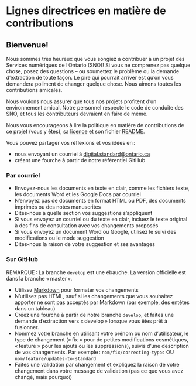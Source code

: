 # Lignes directrices en matière de contributions

## Bienvenue!
Nous sommes très heureux que vous songiez à contribuer à un projet des Services numériques de l’Ontario (SNO)! Si vous ne comprenez pas quelque chose, posez des questions – ou soumettez le problème ou la demande d’extraction de toute façon. Le pire qui pourrait arriver est qu’on vous demandera poliment de changer quelque chose. Nous aimons toutes les contributions amicales.

Nous voulons nous assurer que tous nos projets profitent d’un environnement amical. Notre personnel respecte le code de conduite des SNO, et tous les contributeurs devraient en faire de même.

Nous vous encourageons à lire la politique en matière de contributions de ce projet (vous y êtes), sa [licence](LICENCE-FR.md) et son fichier [README](README-FR.md).

Vous pouvez partager vos réflexions et vos idées en :

* nous envoyant un courriel à digital.standard@ontario.ca
* créant une fourche à partir de notre référentiel GitHub

### Par courriel

* Envoyez-nous les documents en texte en clair, comme les fichiers texte, les documents Word et les Google Docs par courriel
* N’envoyez pas de documents en format HTML ou PDF, des documents imprimés ou des notes manuscrites
* Dites-nous à quelle section vos suggestions s’appliquent
* Si vous envoyez un courriel ou du texte en clair, incluez le texte original à des fins de consultation avec vos changements proposés
* Si vous envoyez un document Word ou Google, utilisez le suivi des modifications ou le mode suggestion
* Dites-nous la raison de votre suggestion et ses avantages

### Sur GitHub

REMARQUE : La branche `develop` est une ébauche. La version officielle est dans la branche « master ».

* Utilisez [Markdown](https://www.markdownguide.org/getting-started) pour formater vos changements
* N’utilisez pas HTML, sauf si les changements que vous souhaitez apporter ne sont pas acceptés par Markdown (par exemple, des entêtes dans un tableau)
* Créez une fourche à partir de notre branche `develop`, et faites une demande d’extraction vers « develop » lorsque vous êtes prêt à fusionner.
* Nommez votre branche en utilisant votre prénom ou nom d’utilisateur, le type de changement (« fix » pour de petites modifications cosmétiques, « feature » pour les ajouts ou les suppressions), suivis d’une description de vos changements. Par exemple : `nom/fix/correcting-typos` OU `nom/feature/updates-to-standard`
* Faites une validation par changement et expliquez la raison de votre changement dans votre message de validation (pas ce que vous avez changé, mais pourquoi)
